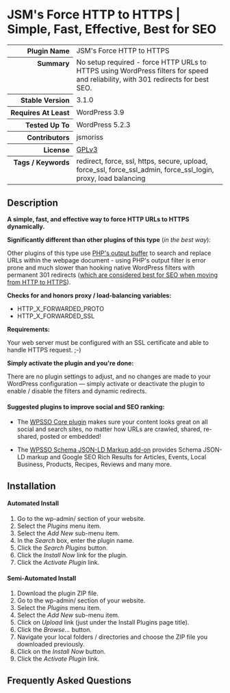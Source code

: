<h1>JSM&#039;s Force HTTP to HTTPS | Simple, Fast, Effective, Best for SEO</h1>

<table>
<tr><th align="right" valign="top" nowrap>Plugin Name</th><td>JSM&#039;s Force HTTP to HTTPS</td></tr>
<tr><th align="right" valign="top" nowrap>Summary</th><td>No setup required - force HTTP URLs to HTTPS using WordPress filters for speed and reliability, with 301 redirects for best SEO.</td></tr>
<tr><th align="right" valign="top" nowrap>Stable Version</th><td>3.1.0</td></tr>
<tr><th align="right" valign="top" nowrap>Requires At Least</th><td>WordPress 3.9</td></tr>
<tr><th align="right" valign="top" nowrap>Tested Up To</th><td>WordPress 5.2.3</td></tr>
<tr><th align="right" valign="top" nowrap>Contributors</th><td>jsmoriss</td></tr>
<tr><th align="right" valign="top" nowrap>License</th><td><a href="https://www.gnu.org/licenses/gpl.txt">GPLv3</a></td></tr>
<tr><th align="right" valign="top" nowrap>Tags / Keywords</th><td>redirect, force, ssl, https, secure, upload, force_ssl, force_ssl_admin, force_ssl_login, proxy, load balancing</td></tr>
</table>

<h2>Description</h2>

<p><strong>A simple, fast, and effective way to force HTTP URLs to HTTPS dynamically.</strong></p>

<p><strong>Significantly different than other plugins of this type</strong> (<em>in the best way</em>):</p>

<p>Other plugins of this type use <a href="https://secure.php.net/manual/en/function.ob-start.php">PHP's output buffer</a> to search and replace URLs within the webpage document - using PHP's output filter is error prone and much slower than hooking native WordPress filters with permanent 301 redirects (<a href="https://en.wikipedia.org/wiki/HTTP_301">which are considered best for SEO when moving from HTTP to HTTPS</a>).</p>

<p><strong>Checks for and honors proxy / load-balancing variables:</strong></p>

<ul>
<li>HTTP_X_FORWARDED_PROTO</li>
<li>HTTP_X_FORWARDED_SSL</li>
</ul>

<p><strong>Requirements:</strong></p>

<p>Your web server must be configured with an SSL certificate and able to handle HTTPS request. ;-)</p>

<p><strong>Simply activate the plugin and you're done:</strong></p>

<p>There are no plugin settings to adjust, and no changes are made to your WordPress configuration &mdash; simply activate or deactivate the plugin to enable / disable the filters and dynamic redirects.</p>

<h4>Suggested plugins to improve social and SEO ranking:</h4>

<ul>
<li><p>The <a href="https://wordpress.org/plugins/wpsso/">WPSSO Core plugin</a> makes sure your content looks great on all social and search sites, no matter how URLs are crawled, shared, re-shared, posted or embedded!</p></li>
<li><p>The <a href="https://wordpress.org/plugins/wpsso-schema-json-ld/">WPSSO Schema JSON-LD Markup add-on</a> provides Schema JSON-LD markup and Google SEO Rich Results for Articles, Events, Local Business, Products, Recipes, Reviews and many more.</p></li>
</ul>


<h2>Installation</h2>

<h4>Automated Install</h4>

<ol>
<li>Go to the wp-admin/ section of your website.</li>
<li>Select the <em>Plugins</em> menu item.</li>
<li>Select the <em>Add New</em> sub-menu item.</li>
<li>In the <em>Search</em> box, enter the plugin name.</li>
<li>Click the <em>Search Plugins</em> button.</li>
<li>Click the <em>Install Now</em> link for the plugin.</li>
<li>Click the <em>Activate Plugin</em> link.</li>
</ol>

<h4>Semi-Automated Install</h4>

<ol>
<li>Download the plugin ZIP file.</li>
<li>Go to the wp-admin/ section of your website.</li>
<li>Select the <em>Plugins</em> menu item.</li>
<li>Select the <em>Add New</em> sub-menu item.</li>
<li>Click on <em>Upload</em> link (just under the Install Plugins page title).</li>
<li>Click the <em>Browse...</em> button.</li>
<li>Navigate your local folders / directories and choose the ZIP file you downloaded previously.</li>
<li>Click on the <em>Install Now</em> button.</li>
<li>Click the <em>Activate Plugin</em> link.</li>
</ol>


<h2>Frequently Asked Questions</h2>




